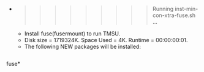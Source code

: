 * >>>>>>>>> Running inst-min-con-xtra-fuse.sh ...
  * Install fuse(fusermount) to run TMSU.
  * Disk size = 1719324K. Space Used = 4K. Runtime = 00:00:00:01.
  * The following NEW packages will be installed:
  ```bash
fuse*
  ```
